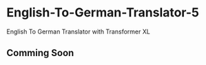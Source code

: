 # English-To-German-Translator-5
English To German Translator with Transformer XL



## Comming Soon

